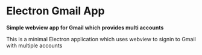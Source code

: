 # Electron Gmail App

**Simple webview app for Gmail which provides multi accounts**

This is a minimal Electron application which uses webview to signin to Gmail with multiple accounts
